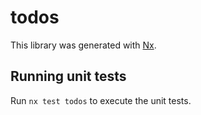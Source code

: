 # todos

This library was generated with [Nx](https://nx.dev).

## Running unit tests

Run `nx test todos` to execute the unit tests.
